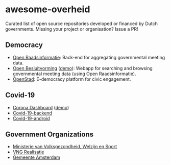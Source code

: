 # awesome-overheid

Curated list of open source repositories developed or financed by Dutch governments.
Missing your project or organisation? Issue a PR!

## Democracy

- [Open Raadsinformatie](https://github.com/openstate/open-raadsinformatie/issues): Back-end for aggregating governmental meeting data.  
- [Open Besluitvorming](https://github.com/ontola/openbesluitvorming/) ([demo](openbesluitvorming.nl/)): Webapp for searching and browsing governmental meeting data (using Open Raadsinformatie).
- [OpenStad](https://github.com/Amsterdam/openstad-monolith): E-democracy platform for civic engagement.

## Covid-19

- [Corona Dashboard](https://github.com/minvws/nl-covid19-data-dashboard) ([demo](https://coronadashboard.rijksoverheid.nl/))
- [Covid-19-backend](https://github.com/minvws/nl-covid19-notification-app-backend)
- [Covid-19-android](https://github.com/minvws/nl-covid19-notification-app-android)

## Government Organizations

- [Ministerie van Volksgezondheid, Welzijn en Sport](https://github.com/minvws)
- [VNG Realisatie](https://github.com/VNG-Realisatie/)
- [Gemeente Amsterdam](https://github.com/Amsterdam)
